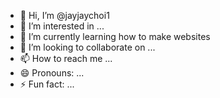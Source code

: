 - 👋 Hi, I’m @jayjaychoi1
- 👀 I’m interested in ...
- 🌱 I’m currently learning how to make websites
- 💞️ I’m looking to collaborate on ...
- 📫 How to reach me ...
- 😄 Pronouns: ...
- ⚡ Fun fact: ...

<!---
jayjaychoi1/jayjaychoi1 is a ✨ special ✨ repository because its `README.md` (this file) appears on your GitHub profile.
You can click the Preview link to take a look at your changes.
--->
